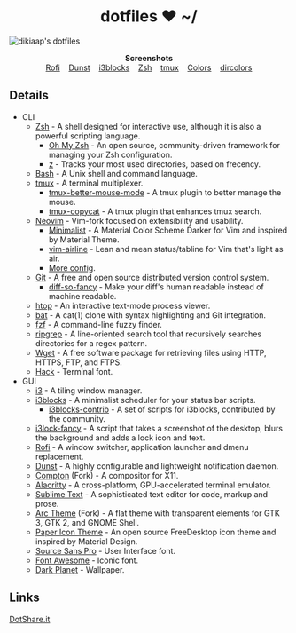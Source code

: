 <h1 align="center">dotfiles ❤ ~/</h1>

![dikiaap's dotfiles](https://files.dikiaap.id/img/dotfiles/i3.png)

<p align="center">
    <b>Screenshots</b><br>
    <a href="https://files.dikiaap.id/img/dotfiles/rofi.png">Rofi</a>&nbsp;&nbsp;&nbsp;
    <a href="https://files.dikiaap.id/img/dotfiles/dunst.png">Dunst</a>&nbsp;&nbsp;&nbsp;
    <a href="https://files.dikiaap.id/img/dotfiles/i3blocks.png">i3blocks</a>&nbsp;&nbsp;&nbsp;
    <a href="https://files.dikiaap.id/img/dotfiles/zsh.png">Zsh</a>&nbsp;&nbsp;&nbsp;
    <a href="https://files.dikiaap.id/img/dotfiles/tmux.png">tmux</a>&nbsp;&nbsp;&nbsp;
    <a href="https://files.dikiaap.id/img/dotfiles/colors.png">Colors</a>&nbsp;&nbsp;&nbsp;
    <a href="https://files.dikiaap.id/img/dotfiles/dircolors.png">dircolors</a>
</p>


## Details

- CLI
    - [Zsh](https://github.com/zsh-users/zsh) - A shell designed for interactive use, although it is also a powerful scripting language.
        - [Oh My Zsh](https://github.com/robbyrussell/oh-my-zsh) - An open source, community-driven framework for managing your Zsh configuration.
        - [z](https://github.com/rupa/z) - Tracks your most used directories, based on frecency.
    - [Bash](https://git.savannah.gnu.org/cgit/bash.git) - A Unix shell and command language.
    - [tmux](https://github.com/tmux/tmux) - A terminal multiplexer.
        - [tmux-better-mouse-mode](https://github.com/NHDaly/tmux-better-mouse-mode) - A tmux plugin to better manage the mouse.
        - [tmux-copycat](https://github.com/tmux-plugins/tmux-copycat) - A tmux plugin that enhances tmux search.
    - [Neovim](https://github.com/neovim/neovim) - Vim-fork focused on extensibility and usability.
        - [Minimalist](https://github.com/dikiaap/minimalist) - A Material Color Scheme Darker for Vim and inspired by Material Theme.
        - [vim-airline](https://github.com/vim-airline/vim-airline) - Lean and mean status/tabline for Vim that's light as air.
        - [More config](https://github.com/dikiaap/dotfiles/blob/master/init.vim).
    - [Git](https://github.com/git/git) - A free and open source distributed version control system.
        - [diff-so-fancy](https://github.com/so-fancy/diff-so-fancy) - Make your diff's human readable instead of machine readable.
    - [htop](https://github.com/hishamhm/htop) - An interactive text-mode process viewer.
    - [bat](https://github.com/sharkdp/bat) - A cat(1) clone with syntax highlighting and Git integration.
    - [fzf](https://github.com/junegunn/fzf) - A command-line fuzzy finder.
    - [ripgrep](https://github.com/BurntSushi/ripgrep) - A line-oriented search tool that recursively searches directories for a regex pattern.
    - [Wget](https://git.savannah.gnu.org/cgit/wget.git) - A free software package for retrieving files using HTTP, HTTPS, FTP, and FTPS.
    - [Hack](https://github.com/source-foundry/Hack) - Terminal font.
- GUI
    - [i3](https://github.com/i3/i3) - A tiling window manager.
    - [i3blocks](https://github.com/vivien/i3blocks) - A minimalist scheduler for your status bar scripts.
        - [i3blocks-contrib](https://github.com/vivien/i3blocks-contrib) - A set of scripts for i3blocks, contributed by the community.
    - [i3lock-fancy](https://github.com/meskarune/i3lock-fancy) - A script that takes a screenshot of the desktop, blurs the background and adds a lock icon and text.
    - [Rofi](https://github.com/DaveDavenport/rofi) - A window switcher, application launcher and dmenu replacement.
    - [Dunst](https://github.com/dunst-project/dunst) - A highly configurable and lightweight notification daemon.
    - [Compton](https://github.com/yshui/compton) (Fork) - A compositor for X11.
    - [Alacritty](https://github.com/jwilm/alacritty) - A cross-platform, GPU-accelerated terminal emulator.
    - [Sublime Text](https://www.sublimetext.com) - A sophisticated text editor for code, markup and prose.
    - [Arc Theme](https://github.com/NicoHood/arc-theme) (Fork) - A flat theme with transparent elements for GTK 3, GTK 2, and GNOME Shell.
    - [Paper Icon Theme](https://github.com/snwh/paper-icon-theme) - An open source FreeDesktop icon theme and inspired by Material Design.
    - [Source Sans Pro](https://github.com/adobe-fonts/source-sans-pro) - User Interface font.
    - [Font Awesome](https://github.com/FortAwesome/Font-Awesome) - Iconic font.
    - [Dark Planet](https://www.opendesktop.org/p/1163924/) - Wallpaper.


## Links

[DotShare.it](http://dotshare.it/~dikiaap/)
